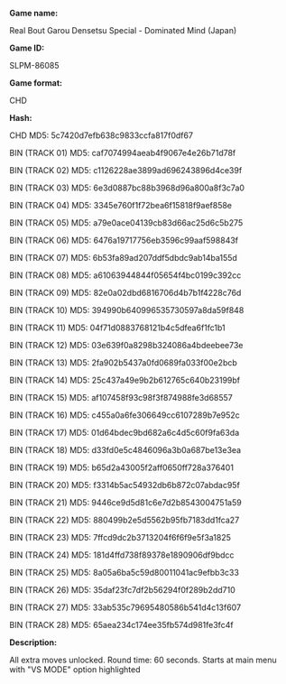 **Game name:**

Real Bout Garou Densetsu Special - Dominated Mind (Japan)

**Game ID:**

SLPM-86085

**Game format:**

CHD

**Hash:**

CHD MD5: 5c7420d7efb638c9833ccfa817f0df67

BIN (TRACK 01) MD5: caf7074994aeab4f9067e4e26b71d78f

BIN (TRACK 02) MD5: c1126228ae3899ad696243896d4ce39f

BIN (TRACK 03) MD5: 6e3d0887bc88b3968d96a800a8f3c7a0

BIN (TRACK 04) MD5: 3345e760f1f72bea6f15818f9aef858e

BIN (TRACK 05) MD5: a79e0ace04139cb83d66ac25d6c5b275

BIN (TRACK 06) MD5: 6476a19717756eb3596c99aaf598843f

BIN (TRACK 07) MD5: 6b53fa89ad207ddf5dbdc9ab14ba155d

BIN (TRACK 08) MD5: a61063944844f05654f4bc0199c392cc

BIN (TRACK 09) MD5: 82e0a02dbd6816706d4b7b1f4228c76d

BIN (TRACK 10) MD5: 394990b640996535730597a8da59f848

BIN (TRACK 11) MD5: 04f71d0883768121b4c5dfea6f1fc1b1

BIN (TRACK 12) MD5: 03e639f0a8298b324086a4bdeebee73e

BIN (TRACK 13) MD5: 2fa902b5437a0fd0689fa033f00e2bcb

BIN (TRACK 14) MD5: 25c437a49e9b2b612765c640b23199bf

BIN (TRACK 15) MD5: af107458f93c98f3f874988fe3d68557

BIN (TRACK 16) MD5: c455a0a6fe306649cc6107289b7e952c

BIN (TRACK 17) MD5: 01d64bdec9bd682a6c4d5c60f9fa63da

BIN (TRACK 18) MD5: d33fd0e5c4846096a3b0a687be13e3ea

BIN (TRACK 19) MD5: b65d2a43005f2aff0650ff728a376401

BIN (TRACK 20) MD5: f3314b5ac54932db6b872c07abdac95f

BIN (TRACK 21) MD5: 9446ce9d5d81c6e7d2b8543004751a59

BIN (TRACK 22) MD5: 880499b2e5d5562b95fb7183dd1fca27

BIN (TRACK 23) MD5: 7ffcd9dc2b3713204f6f6f9e5f3a1825

BIN (TRACK 24) MD5: 181d4ffd738f89378e1890906df9bdcc

BIN (TRACK 25) MD5: 8a05a6ba5c59d80011041ac9efbb3c33

BIN (TRACK 26) MD5: 35daf23fc7df2b56294f0f289b2dd710

BIN (TRACK 27) MD5: 33ab535c79695480586b541d4c13f607

BIN (TRACK 28) MD5: 65aea234c174ee35fb574d981fe3fc4f

**Description:**

All extra moves unlocked. Round time: 60 seconds. Starts at main menu with "VS MODE" option highlighted